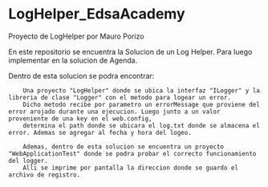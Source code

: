 # LogHelper_EdsaAcademy
Proyecto de LogHelper por Mauro Porizo

En este repositorio se encuentra la Solucion de un Log Helper. Para luego implementar en la solucion de Agenda.

  Dentro de esta solucion se podra encontrar:
      
        Una proyecto "LogHelper" donde se ubica la interfaz "ILogger" y la libreria de clase "Logger" con el metodo para logear un error.
        Dicho metodo recibe por parametro un errorMessage que proviene del error arojado durante una ejecucion. Luego junto a un valor proveniente de una key en el web.config,
        determina el path donde se ubicara el log.txt donde se almacena el error. Ademas se agregar al fecha y hora del logeo.
        
        Ademas, dentro de esta solucion se encuentra un proyecto "WebApplicationTest" donde se podra probar el correcto funcionamiento del logger.
        Alli se imprime por pantalla la direccion donde se guardo el archivo de registro.
        
 
